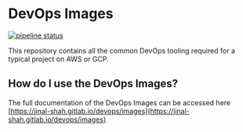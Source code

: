 # DevOps Images

[![pipeline status](https://gitlab.com/jinal-shah/devops/images/badges/main/pipeline.svg)](https://gitlab.com/jinal-shah/devops/images/-/commits/main)

This repository contains all the common DevOps tooling required for a typical project on AWS or GCP.

## How do I use the DevOps Images?

The full documentation of the DevOps Images can be accessed here [https://jinal-shah.gitlab.io/devops/images](https://jinal-shah.gitlab.io/devops/images)
